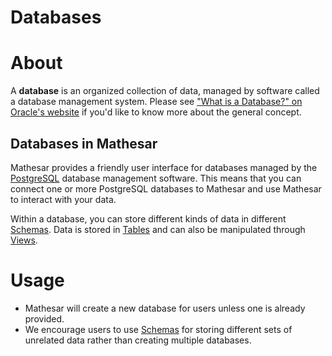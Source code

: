 # Databases

# About

A **database** is an organized collection of data, managed by software called a database management system. Please see ["What is a Database?" on Oracle's website](https://www.oracle.com/database/what-is-database/) if you'd like to know more about the general concept.

## Databases in Mathesar
Mathesar provides a friendly user interface for databases managed by the [PostgreSQL](https://www.postgresql.org/) database management software. This means that you can connect one or more PostgreSQL databases to Mathesar and use Mathesar to interact with your data.

Within a database, you can store different kinds of data in different [Schemas](/product/concepts/schemas). Data is stored in [Tables](/product/concepts/tables) and can also be manipulated through [Views](/product/concepts/views).

# Usage
- Mathesar will create a new database for users unless one is already provided.
- We encourage users to use [Schemas](/product/concepts/schemas) for storing different sets of unrelated data rather than creating multiple databases.